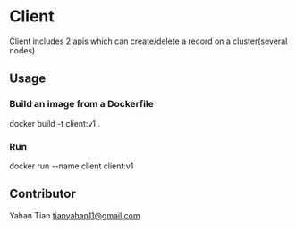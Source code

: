# Client
Client includes 2 apis which can create/delete a record on a cluster(several nodes)
## Usage
### Build an image from a Dockerfile
docker build -t client:v1 .
### Run 
docker run --name client client:v1

## Contributor
Yahan Tian tianyahan11@gmail.com
